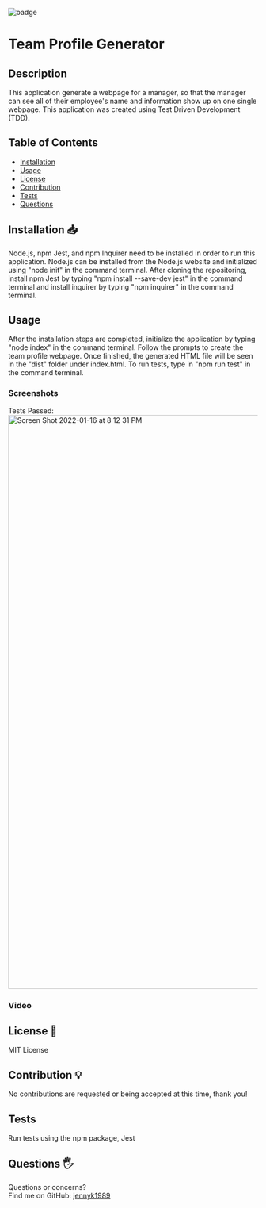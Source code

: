 ![badge](https://img.shields.io/badge/License-MIT-blue)

# Team Profile Generator
## Description
This application generate a webpage for a manager, so that the manager can 
see all of their employee's name and information show up on one single webpage.
This application was created using Test Driven Development (TDD).
## Table of Contents
* [Installation](#Installation)
* [Usage](#Usage)
* [License](#License)
* [Contribution](#Contribution)
* [Tests](#Tests)
* [Questions](#Questions)
## Installation 📥
Node.js, npm Jest, and npm Inquirer need to be installed in order to run this application. 
Node.js can be installed from the Node.js website and initialized using "node init" in the 
command terminal. After cloning the repositoring, install npm Jest by typing "npm install --save-dev jest"
in the command terminal and install inquirer by typing "npm inquirer" in the command terminal.
## Usage
After the installation steps are completed, initialize the application by typing "node index" in the 
command terminal. Follow the prompts to create the team profile webpage. Once finished, the generated HTML
file will be seen in the "dist" folder under index.html.
To run tests, type in "npm run test" in the command terminal. 
### Screenshots
Tests Passed:
<img width="1158" alt="Screen Shot 2022-01-16 at 8 12 31 PM" src="https://user-images.githubusercontent.com/92952780/149695968-eb11c196-e389-4816-993d-58802533b6e2.png">
### Video

## License 📃
MIT License
## Contribution 💡
No contributions are requested or being accepted at this time, thank you!
## Tests
Run tests using the npm package, Jest
## Questions 🖐️
Questions or concerns? </br>
Find me on GitHub: [jennyk1989](https://github.com/jennyk1989)
 
